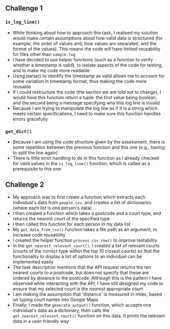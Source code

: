 ## Challenge 1

### `is_log_line()`

- While thinking about how to approach this task, I realised my solution would make certain assumptions about how valid data is structured (for example, the order of values and, how values are separated, and the format of the values). This means the code will have limited reusability for files other than `sample.log`
- I have decided to use helper functions (such as a function to verify whether a timestamp is valid), to isolate aspects of the code for testing, and to make my code more readable
- Using parse() to identify the timestamp as valid allows me to account for some variation in timestamp format, thus making the code more reusable
- If I could restructure the code (the section we are told not to change), I would have this function return a tuple: the first value being boolean, and the second being a message specifying why this log line is invalid
- Because I am trying to manipulate the log line as if it is a string which meets certain specifications, I need to make sure this function handles errors gracefully

### `get_dict()`

- Because I am using the code structure given by the assessment, there is some repetition between the previous function and this one (e.g., having to split the line again)
- There is little error handling to do in this function as I already checked for valid values in the `is_log_line()` function, which is called as a prerequisite to this one

## Challenge 2

- My approach was to first create a function which extracts each individual's data from `people.csv`, and creates a list of dictionaries (where each list is one person's data)
- I then created a function which takes a postcode and a court type, and returns the nearest court of the specified type
- I then called this function for each person in my data list
- My `get_data_from_csv()` function takes a file path as an argument, to increase code reusability
- I created the helper function `process_csv_row()` to improve testability
- In the `get_nearest_relevant_court()`, I created a list of relevant courts (courts of the correct type within the top 10 closest courts) so that the functionality to display a list of options to an individual can be implemented easily
- The task description mentions that the API request returns the ten nearest courts to a postcode, but does not specify that these are ordered by distance to the postcode. Although this is the pattern I have observed while interacting with the API, I have still designed my code to ensure that my selected court is the _nearest_ appropriate court
- I am making the assumption that 'distance' is measured in miles, based on typing court names into Google Maps
- Finally, I made the `generate_output()` function, which accepts one individual's data as a dictionary, then calls the `get_nearest_relevant_court()` function on this data. It prints the relevant data in a user-friendly way
